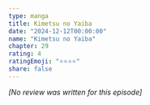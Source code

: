 ```yaml
---
type: manga
title: Kimetsu no Yaiba
date: "2024-12-12T00:00:00"
name: "Kimetsu no Yaiba"
chapter: 29
rating: 4
ratingEmoji: "⭐️⭐️⭐️⭐️"
share: false
---
```


_[No review was written for this episode]_